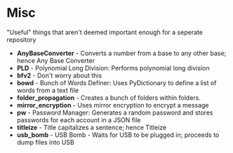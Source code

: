 # Misc
"Useful" things that aren't deemed important enough for a seperate repository

* **AnyBaseConverter** - Converts a number from a base to any other base; hence Any Base Converter
* **PLD** - Polynomial Long Division: Performs polynomial long division
* **bfv2** - Don't worry about this 
* **bowd** - Bunch of Words Definer: Uses PyDictionary to define a list of words from a text file
* **folder_propagation** - Creates a bunch of folders within folders.
* **mirror_encryption** - Uses mirror encryption to encrypt a message
* **pw** - Password Manager: Generates a random password and stores passwords for each account in a JSON file
* **titleize** - Title capitalizes a sentence; hence Titleize
* **usb_bomb** - USB Bomb - Waits for USB to be plugged in; proceeds to dump files into USB
